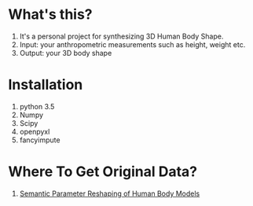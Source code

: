 # What's this?

1. It's a personal project for synthesizing 3D Human Body Shape.
2. Input: your anthropometric measurements such as height, weight etc.
3. Output: your 3D body shape

# Installation
1. python 3.5
2. Numpy
3. Scipy
4. openpyxl
5. fancyimpute



# Where To Get Original Data?
1. [Semantic Parameter Reshaping of Human Body Models](https://graphics.soe.ucsc.edu/data/BodyModels/)